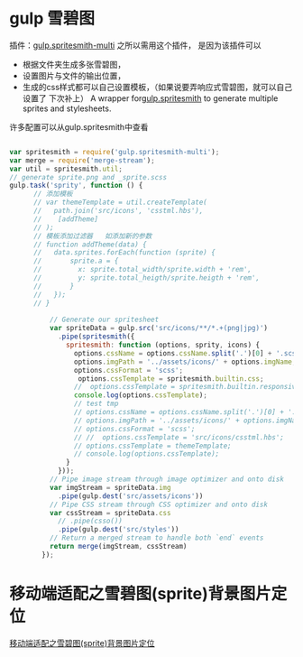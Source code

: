 # gulp 雪碧图
 
插件：[gulp.spritesmith-multi](https://www.npmjs.com/package/gulp.spritesmith-multi)
之所以需用这个插件， 是因为该插件可以

- 根据文件夹生成多张雪碧图，
- 设置图片与文件的输出位置，
- 生成的css样式都可以自己设置模板，（如果说要弄响应式雪碧图，就可以自己设置了 下次补上）
A wrapper for[gulp.spritesmith](https://github.com/twolfson/gulp.spritesmith#spritesmithparams) to generate multiple sprites and stylesheets.

许多配置可以从gulp.spritesmith中查看

```js

var spritesmith = require('gulp.spritesmith-multi');
var merge = require('merge-stream');
var util = spritesmith.util;
// generate sprite.png and _sprite.scss 
gulp.task('sprity', function () {
      // 添加模板
      // var themeTemplate = util.createTemplate(
      //   path.join('src/icons', 'csstml.hbs'),
      //    [addTheme]
      // );
      // 模板添加过滤器   如添加新的参数
      // function addTheme(data) {
      //   data.sprites.forEach(function (sprite) {
      //       sprite.a = {
      //         x: sprite.total_width/sprite.width + 'rem',
      //         y: sprite.total_heigth/sprite.heigth + 'rem',
      //       }
      //   });
      // }
        
          // Generate our spritesheet 
          var spriteData = gulp.src('src/icons/**/*.+(png|jpg)')
            .pipe(spritesmith({
              spritesmith: function (options, sprity, icons) {
                options.cssName = options.cssName.split('.')[0] + '.scss';
                options.imgPath = '../assets/icons/' + options.imgName; //在css中的图片地址   妙到爆了
                options.cssFormat = 'scss';
                 options.cssTemplate = spritesmith.builtin.css;
                //  options.cssTemplate = spritesmith.builtin.responsiveCss;
                console.log(options.cssTemplate);
                // test tmp
                // options.cssName = options.cssName.split('.')[0] + '.scss';
                // options.imgPath = '../assets/icons/' + options.imgName; //在css中的图片地址   妙到爆了
                // options.cssFormat = 'scss';
                // //  options.cssTemplate = 'src/icons/csstml.hbs';
                // options.cssTemplate = themeTemplate;
                // console.log(options.cssTemplate);
              }
            }));
          // Pipe image stream through image optimizer and onto disk 
          var imgStream = spriteData.img
            .pipe(gulp.dest('src/assets/icons'))
          // Pipe CSS stream through CSS optimizer and onto disk 
          var cssStream = spriteData.css
            // .pipe(csso())
            .pipe(gulp.dest('src/styles'))
          // Return a merged stream to handle both `end` events 
          return merge(imgStream, cssStream)
        });
```

# 移动端适配之雪碧图(sprite)背景图片定位
[移动端适配之雪碧图(sprite)背景图片定位](http://www.jianshu.com/p/d3b19968a4c2)
